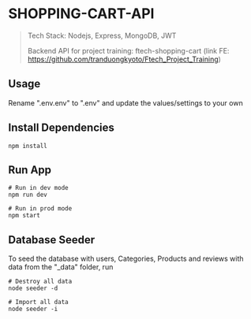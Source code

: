 # SHOPPING-CART-API

>Tech Stack: Nodejs, Express, MongoDB, JWT
>
> Backend API for project training: ftech-shopping-cart (link FE: https://github.com/tranduongkyoto/Ftech_Project_Training)

## Usage

Rename ".env.env" to ".env" and update the values/settings to your own

## Install Dependencies

```
npm install
```

## Run App

```
# Run in dev mode
npm run dev

# Run in prod mode
npm start
```

## Database Seeder

To seed the database with users, Categories, Products and reviews with data from the "\_data" folder, run

```
# Destroy all data
node seeder -d

# Import all data
node seeder -i
```

